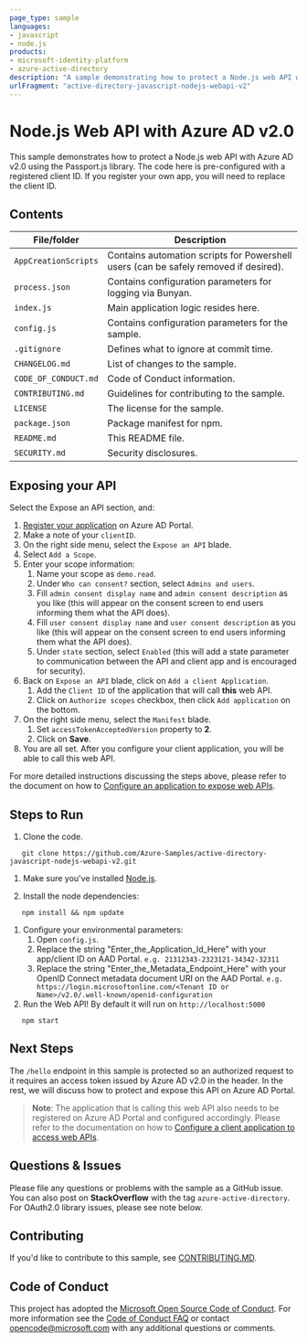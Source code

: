 ```yaml
---
page_type: sample
languages:
- javascript
- node.js
products:
- microsoft-identity-platform
- azure-active-directory
description: "A sample demonstrating how to protect a Node.js web API with Azure AD v2.0 using the Passport.js library."
urlFragment: "active-directory-javascript-nodejs-webapi-v2"
---
```


# Node.js Web API with Azure AD v2.0

This sample demonstrates how to protect a Node.js web API with Azure AD v2.0 using the Passport.js library. The code here is pre-configured with a registered client ID. If you register your own app, you will need to replace the client ID.

## Contents

| File/folder       | Description                                |
|-------------------|--------------------------------------------|
| `AppCreationScripts`   | Contains automation scripts for Powershell users (can be safely removed if desired).|
| `process.json`   | Contains configuration parameters for logging via Bunyan.  |
| `index.js`   | Main application logic resides here.                     |
| `config.js`   | Contains configuration parameters for the sample. |
| `.gitignore`      | Defines what to ignore at commit time.      |
| `CHANGELOG.md`    | List of changes to the sample.             |
| `CODE_OF_CONDUCT.md` | Code of Conduct information.            |
| `CONTRIBUTING.md` | Guidelines for contributing to the sample. |
| `LICENSE`         | The license for the sample.                |
| `package.json`    | Package manifest for npm.                   |
| `README.md`       | This README file.                          |
| `SECURITY.md`     | Security disclosures.                      |

## Exposing your API

Select the Expose an API section, and:

1. [Register your application](https://docs.microsoft.com/azure/active-directory/develop/quickstart-register-app) on Azure AD Portal.
2. Make a note of your `clientID`.
3. On the right side menu, select the `Expose an API` blade.
4. Select `Add a Scope`.
5. Enter your scope information:
   1. Name your scope as `demo.read`.
   2. Under `Who can consent?` section, select `Admins and users`.
   3. Fill `admin consent display name` and `admin consent description` as you like (this will appear on the consent screen to end users informing them what the API does).
   4. Fill `user consent display name` and `user consent description` as you like (this will appear on the consent screen to end users informing them what the API does).
   5. Under `state` section, select `Enabled` (this will add a state parameter to communication between the API and client app and is encouraged for security).
6. Back on `Expose an API` blade, click on `Add a client Application`.
   1. Add the `Client ID` of the application that will call **this** web API.
   2. Click on `Authorize scopes` checkbox, then click `Add application` on the bottom.
7. On the right side menu, select the `Manifest` blade.
   1. Set `accessTokenAcceptedVersion` property to **2**.
   2. Click on **Save**.
8. You are all set. After you configure your client application, you will be able to call this web API.

For more detailed instructions discussing the steps above, please refer to the document on how to [Configure an application to expose web APIs](https://docs.microsoft.com/azure/active-directory/develop/quickstart-configure-app-expose-web-apis).

## Steps to Run

1. Clone the code.

```console
   git clone https://github.com/Azure-Samples/active-directory-javascript-nodejs-webapi-v2.git
```

1. Make sure you've installed [Node.js](https://nodejs.org/en/download/).

1. Install the node dependencies:

```console
   npm install && npm update
```

1. Configure your environmental parameters:
   1. Open `config.js`.
   2. Replace the string "Enter_the_Application_Id_Here" with your app/client ID on AAD Portal. `e.g. 21312343-2323121-34342-32311`
   3. Replace the string "Enter_the_Metadata_Endpoint_Here" with your OpenID Connect metadata document URI on the AAD Portal. `e.g. https://login.microsoftonline.com/<Tenant ID or Name>/v2.0/.well-known/openid-configuration`
2. Run the Web API! By default it will run on `http://localhost:5000`

```console
   npm start
```

## Next Steps

The `/hello` endpoint in this sample is protected so an authorized request to it requires an access token issued by Azure AD v2.0 in the header. In the rest, we will discuss how to protect and expose this API on Azure AD Portal.

> **Note**: The application that is calling this web API also needs to be registered on Azure AD Portal and configured accordingly. Please refer to the documentation on how to [Configure a client application to access web APIs](https://docs.microsoft.com/azure/active-directory/develop/quickstart-configure-app-access-web-apis).

## Questions & Issues

Please file any questions or problems with the sample as a GitHub issue.  You can also post on **StackOverflow** with the tag `azure-active-directory`. For OAuth2.0 library issues, please see note below.

## Contributing

If you'd like to contribute to this sample, see [CONTRIBUTING.MD](./CONTRIBUTING.md).

## Code of Conduct

This project has adopted the [Microsoft Open Source Code of Conduct](https://opensource.microsoft.com/codeofconduct/).
For more information see the [Code of Conduct FAQ](https://opensource.microsoft.com/codeofconduct/faq/) or
contact [opencode@microsoft.com](mailto:opencode@microsoft.com) with any additional questions or comments.
